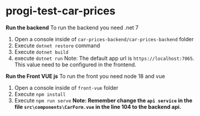 # progi-test-car-prices

**Run the backend**
To run the backend you need .net 7

 1. Open a console inside of `car-prices-backend/car-prices-backend` folder
 2. Execute `dotnet restore` command
 3. Execute `dotnet build`
 4. execute `dotnet run`
 Note: The default app url is `https://localhost:7065`. This value need to be configured in the frontend.

**Run the Front VUE js**
To run the front you need node 18 and vue

 1. Open a console inside of `front-vue` folder
 2. Execute `npm install`
 3. Execute `npm run serve`
**Note: Remember change the `api service` in the file `src\components\CarForm.vue` in the line 104 to the backend api.**